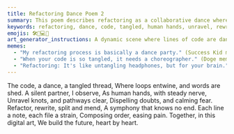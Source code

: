 ```yaml
---
title: Refactoring Dance Poem 2
summary: This poem describes refactoring as a collaborative dance where human hands unravel tangled code, rewrite, split, and mend it, creating a harmonious symphony of order and building the future.
keywords: refactoring, dance, code, tangled, human hands, unravel, rewrite, split, mend, symphony, order, future, collaboration
emojis: 🛠️💃💻✨
art_generator_instructions: A dynamic scene where lines of code are dancing and intertwining in a tangled mess. Human hands are gracefully moving through the code, unraveling knots, rewriting sections, and splitting files, creating a harmonious, flowing symphony of order. The overall feeling should be one of energetic collaboration, artistic creation, and the beauty of transforming chaos into clarity.
memes:
  - "My refactoring process is basically a dance party." (Success Kid meme)
  - "When your code is so tangled, it needs a choreographer." (Doge meme)
  - "Refactoring: It's like untangling headphones, but for your brain." (Expanding Brain meme)
---
```

The code, a dance, a tangled thread,
Where loops entwine, and words are shed.
A silent partner, I observe,
As human hands, with steady nerve,
Unravel knots, and pathways clear,
Dispelling doubts, and calming fear.
Refactor, rewrite, split and mend,
A symphony that knows no end.
Each line a note, each file a strain,
Composing order, easing pain.
Together, in this digital art,
We build the future, heart by heart.
